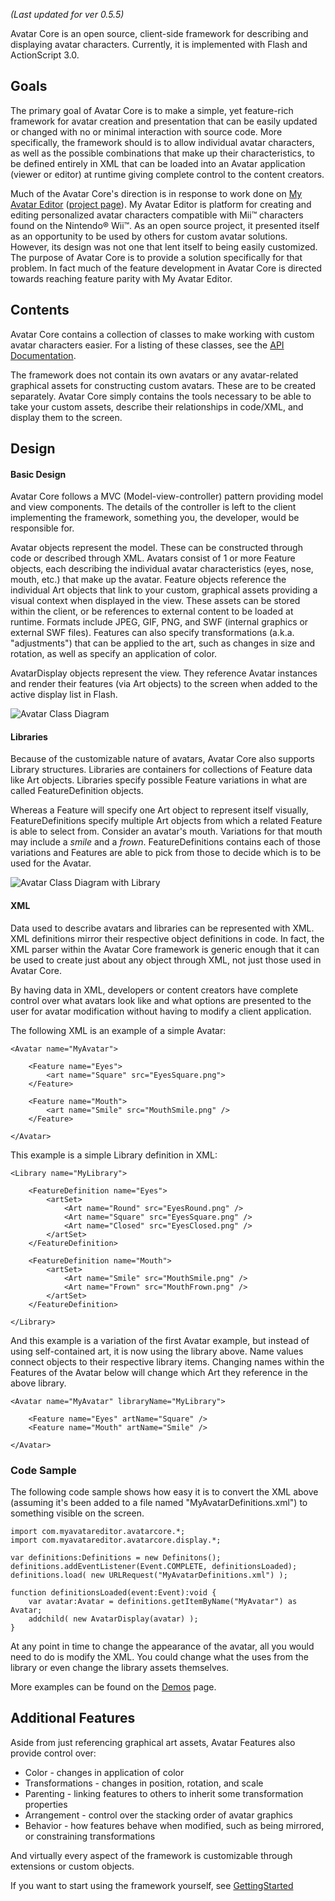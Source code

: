 _(Last updated for ver 0.5.5)_

Avatar Core is an open source, client-side framework for describing and displaying avatar characters.  Currently, it is implemented with Flash and ActionScript 3.0.

## Goals ##

The primary goal of Avatar Core is to make a simple, yet feature-rich framework for avatar creation and presentation that can be easily updated or changed with no or minimal interaction with source code.  More specifically, the framework should is to allow individual avatar characters, as well as the possible combinations that make up their characteristics, to be defined entirely in XML that can be loaded into an Avatar application (viewer or editor) at runtime giving complete control to the content creators.

Much of the Avatar Core's direction is in response to work done on [My Avatar Editor](http://www.myavatareditor.com) ([project page](http://code.google.com/p/myavatareditor/)).  My Avatar Editor is platform for creating and editing personalized avatar characters compatible with Mii™ characters found on the Nintendo® Wii™.  As an open source project, it presented itself as an opportunity to be used by others for custom avatar solutions.  However, its design was not one that lent itself to being easily customized.  The purpose of Avatar Core is to provide a solution specifically for that problem. In fact much of the feature development in Avatar Core is directed towards reaching feature parity with My Avatar Editor.

## Contents ##

Avatar Core contains a collection of classes to make working with custom avatar characters easier.  For a listing of these classes, see the [API Documentation](http://www.myavatareditor.com/avatarcore/docs/).

The framework does not contain its own avatars or any avatar-related graphical assets for constructing custom avatars. These are to be created separately. Avatar Core simply contains the tools necessary to be able to take your custom assets, describe their relationships in code/XML, and display them to the screen.

## Design ##

#### Basic Design ####

Avatar Core follows a MVC (Model-view-controller) pattern providing model and view components.  The details of the controller is left to the client implementing the framework, something you, the developer, would be responsible for.

Avatar objects represent the model.  These can be constructed through code or described through XML.  Avatars consist of 1 or more Feature objects, each describing the individual avatar characteristics (eyes, nose, mouth, etc.) that make up the avatar.  Feature objects reference the individual Art objects that link to your custom, graphical assets providing a visual context when displayed in the view.  These assets can be stored within the client, or be references to external content to be loaded at runtime.  Formats include JPEG, GIF, PNG, and SWF (internal graphics or external SWF files).  Features can also specify transformations (a.k.a. "adjustments") that can be applied to the art, such as changes in size and rotation, as well as specify an application of color.

AvatarDisplay objects represent the view. They reference Avatar instances and render their features (via Art objects) to the screen when added to the active display list in Flash.

<img src='http://www.myavatareditor.com/avatarcore/images/uml_avatar_avatarart.jpg' alt='Avatar Class Diagram' />

#### Libraries ####

Because of the customizable nature of avatars, Avatar Core also supports Library structures. Libraries are containers for collections of Feature data like Art objects.  Libraries specify possible Feature variations in what are called FeatureDefinition objects.

Whereas a Feature will specify one Art object to represent itself visually, FeatureDefinitions specify multiple Art objects from which a related Feature is able to select from.  Consider an avatar's mouth.  Variations for that mouth may include a _smile_ and a _frown_.  FeatureDefinitions contains each of those variations and Features are able to pick from those to decide which is to be used for the Avatar.

<img src='http://www.myavatareditor.com/avatarcore/images/uml_library_avatarart.jpg' alt='Avatar Class Diagram with Library' />

#### XML ####

Data used to describe avatars and libraries can be represented with XML. XML definitions mirror their respective object definitions in code. In fact, the XML parser within the Avatar Core framework is generic enough that it can be used to create just about any object through XML, not just those used in Avatar Core.

By having data in XML, developers or content creators have complete control over what avatars look like and what options are presented to the user for avatar modification without having to modify a client application.

The following XML is an example of a simple Avatar:
```
<Avatar name="MyAvatar">

	<Feature name="Eyes">
		<art name="Square" src="EyesSquare.png">
	</Feature>
	
	<Feature name="Mouth">
		<art name="Smile" src="MouthSmile.png" />
	</Feature>
	
</Avatar>
```

This example is a simple Library definition in XML:
```
<Library name="MyLibrary">

	<FeatureDefinition name="Eyes">
		<artSet>
			<Art name="Round" src="EyesRound.png" />
			<Art name="Square" src="EyesSquare.png" />
			<Art name="Closed" src="EyesClosed.png" />
		</artSet>
	</FeatureDefinition>
	
	<FeatureDefinition name="Mouth">
		<artSet>
			<Art name="Smile" src="MouthSmile.png" />
			<Art name="Frown" src="MouthFrown.png" />
		</artSet>
	</FeatureDefinition>
	
</Library>
```

And this example is a variation of the first Avatar example, but instead of using self-contained art, it is now using the library above.  Name values connect objects to their respective library items.  Changing names within the Features of the Avatar below will change which Art they reference in the above library.
```
<Avatar name="MyAvatar" libraryName="MyLibrary">

	<Feature name="Eyes" artName="Square" />
	<Feature name="Mouth" artName="Smile" />
	
</Avatar>
```

### Code Sample ###

The following code sample shows how easy it is to convert the XML above (assuming it's been added to a file named "MyAvatarDefinitions.xml") to something visible on the screen.

```
import com.myavatareditor.avatarcore.*;
import com.myavatareditor.avatarcore.display.*;

var definitions:Definitions = new Definitons();
definitions.addEventListener(Event.COMPLETE, definitionsLoaded);
definitions.load( new URLRequest("MyAvatarDefinitions.xml") );

function definitionsLoaded(event:Event):void {
	var avatar:Avatar = definitions.getItemByName("MyAvatar") as Avatar;
	addchild( new AvatarDisplay(avatar) );
}
```

At any point in time to change the appearance of the avatar, all you would need to do is modify the XML.  You could change what the uses from the library or even change the library assets themselves.

More examples can be found on the [Demos](Demos.md) page.

## Additional Features ##

Aside from just referencing graphical art assets, Avatar Features also provide control over:
  * Color - changes in application of color
  * Transformations - changes in position, rotation, and scale
  * Parenting - linking features to others to inherit some transformation properties
  * Arrangement - control over the stacking order of avatar graphics
  * Behavior - how features behave when modified, such as being mirrored, or constraining transformations

And virtually every aspect of the framework is customizable through extensions or custom objects.

If you want to start using the framework yourself, see [GettingStarted](GettingStarted.md)